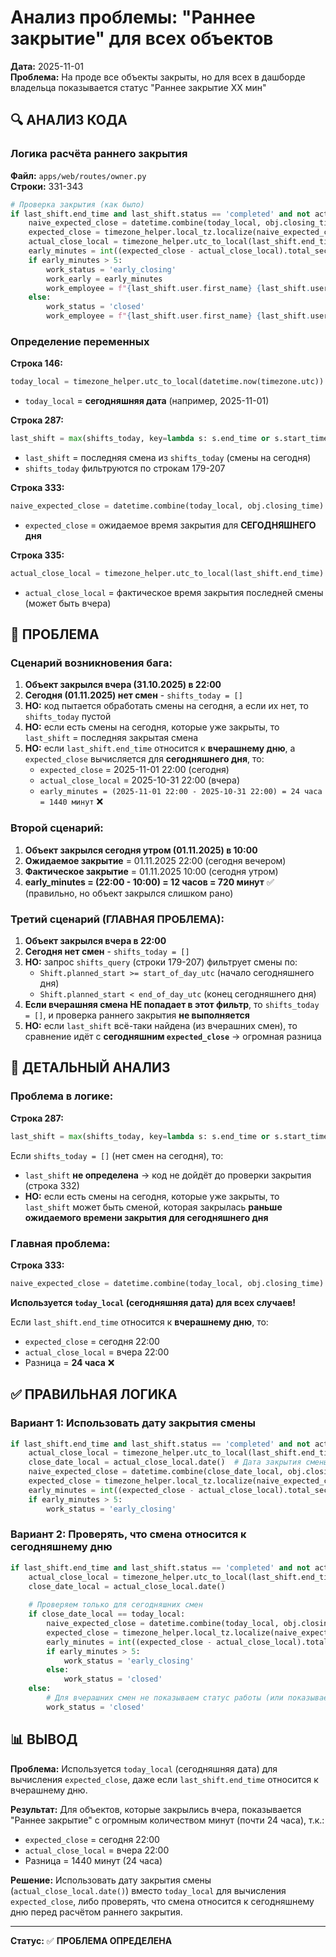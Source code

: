 # Анализ проблемы: "Раннее закрытие" для всех объектов

**Дата:** 2025-11-01  
**Проблема:** На проде все объекты закрыты, но для всех в дашборде владельца показывается статус "Раннее закрытие ХХ мин"

## 🔍 АНАЛИЗ КОДА

### Логика расчёта раннего закрытия

**Файл:** `apps/web/routes/owner.py`  
**Строки:** 331-343

```python
# Проверка закрытия (как было)
if last_shift.end_time and last_shift.status == 'completed' and not active_shifts_on_object:
    naive_expected_close = datetime.combine(today_local, obj.closing_time)
    expected_close = timezone_helper.local_tz.localize(naive_expected_close)
    actual_close_local = timezone_helper.utc_to_local(last_shift.end_time)
    early_minutes = int((expected_close - actual_close_local).total_seconds() / 60)
    if early_minutes > 5:
        work_status = 'early_closing'
        work_early = early_minutes
        work_employee = f"{last_shift.user.first_name} {last_shift.user.last_name}" if last_shift.user else "Неизвестный"
    else:
        work_status = 'closed'
        work_employee = f"{last_shift.user.first_name} {last_shift.user.last_name}" if last_shift.user else "Неизвестный"
```

### Определение переменных

**Строка 146:**
```python
today_local = timezone_helper.utc_to_local(datetime.now(timezone.utc)).date()
```
- `today_local` = **сегодняшняя дата** (например, 2025-11-01)

**Строка 287:**
```python
last_shift = max(shifts_today, key=lambda s: s.end_time or s.start_time)
```
- `last_shift` = последняя смена из `shifts_today` (смены на сегодня)
- `shifts_today` фильтруются по строкам 179-207

**Строка 333:**
```python
naive_expected_close = datetime.combine(today_local, obj.closing_time)
```
- `expected_close` = ожидаемое время закрытия для **СЕГОДНЯШНЕГО дня**

**Строка 335:**
```python
actual_close_local = timezone_helper.utc_to_local(last_shift.end_time)
```
- `actual_close_local` = фактическое время закрытия последней смены (может быть вчера)

## 🐛 ПРОБЛЕМА

### Сценарий возникновения бага:

1. **Объект закрылся вчера (31.10.2025) в 22:00**
2. **Сегодня (01.11.2025) нет смен** - `shifts_today = []`
3. **НО:** код пытается обработать смены на сегодня, а если их нет, то `shifts_today` пустой
4. **НО:** если есть смены на сегодня, которые уже закрыты, то `last_shift` = последняя закрытая смена
5. **НО:** если `last_shift.end_time` относится к **вчерашнему дню**, а `expected_close` вычисляется для **сегодняшнего дня**, то:
   - `expected_close` = 2025-11-01 22:00 (сегодня)
   - `actual_close_local` = 2025-10-31 22:00 (вчера)
   - `early_minutes = (2025-11-01 22:00 - 2025-10-31 22:00) = 24 часа = 1440 минут` ❌

### Второй сценарий:

1. **Объект закрылся сегодня утром (01.11.2025) в 10:00**
2. **Ожидаемое закрытие** = 01.11.2025 22:00 (сегодня вечером)
3. **Фактическое закрытие** = 01.11.2025 10:00 (сегодня утром)
4. **early_minutes = (22:00 - 10:00) = 12 часов = 720 минут** ✅ (правильно, но объект закрылся слишком рано)

### Третий сценарий (ГЛАВНАЯ ПРОБЛЕМА):

1. **Объект закрылся вчера в 22:00**
2. **Сегодня нет смен** - `shifts_today = []`
3. **НО:** запрос `shifts_query` (строки 179-207) фильтрует смены по:
   - `Shift.planned_start >= start_of_day_utc` (начало сегодняшнего дня)
   - `Shift.planned_start < end_of_day_utc` (конец сегодняшнего дня)
4. **Если вчерашняя смена НЕ попадает в этот фильтр**, то `shifts_today = []`, и проверка раннего закрытия **не выполняется**
5. **НО:** если `last_shift` всё-таки найдена (из вчерашних смен), то сравнение идёт с **сегодняшним `expected_close`** → огромная разница

## 🔎 ДЕТАЛЬНЫЙ АНАЛИЗ

### Проблема в логике:

**Строка 287:**
```python
last_shift = max(shifts_today, key=lambda s: s.end_time or s.start_time)
```

Если `shifts_today = []` (нет смен на сегодня), то:
- `last_shift` **не определена** → код не дойдёт до проверки закрытия (строка 332)
- **НО:** если есть смены на сегодня, которые уже закрыты, то `last_shift` может быть сменой, которая закрылась **раньше ожидаемого времени закрытия для сегодняшнего дня**

### Главная проблема:

**Строка 333:**
```python
naive_expected_close = datetime.combine(today_local, obj.closing_time)
```

**Используется `today_local` (сегодняшняя дата) для всех случаев!**

Если `last_shift.end_time` относится к **вчерашнему дню**, то:
- `expected_close` = сегодня 22:00
- `actual_close_local` = вчера 22:00
- Разница = **24 часа** ❌

## ✅ ПРАВИЛЬНАЯ ЛОГИКА

### Вариант 1: Использовать дату закрытия смены

```python
if last_shift.end_time and last_shift.status == 'completed' and not active_shifts_on_object:
    actual_close_local = timezone_helper.utc_to_local(last_shift.end_time)
    close_date_local = actual_close_local.date()  # Дата закрытия смены
    naive_expected_close = datetime.combine(close_date_local, obj.closing_time)
    expected_close = timezone_helper.local_tz.localize(naive_expected_close)
    early_minutes = int((expected_close - actual_close_local).total_seconds() / 60)
    if early_minutes > 5:
        work_status = 'early_closing'
```

### Вариант 2: Проверять, что смена относится к сегодняшнему дню

```python
if last_shift.end_time and last_shift.status == 'completed' and not active_shifts_on_object:
    actual_close_local = timezone_helper.utc_to_local(last_shift.end_time)
    close_date_local = actual_close_local.date()
    
    # Проверяем только для сегодняшних смен
    if close_date_local == today_local:
        naive_expected_close = datetime.combine(today_local, obj.closing_time)
        expected_close = timezone_helper.local_tz.localize(naive_expected_close)
        early_minutes = int((expected_close - actual_close_local).total_seconds() / 60)
        if early_minutes > 5:
            work_status = 'early_closing'
        else:
            work_status = 'closed'
    else:
        # Для вчерашних смен не показываем статус работы (или показываем "Закрыт")
        work_status = 'closed'
```

## 📊 ВЫВОД

**Проблема:** Используется `today_local` (сегодняшняя дата) для вычисления `expected_close`, даже если `last_shift.end_time` относится к вчерашнему дню.

**Результат:** Для объектов, которые закрылись вчера, показывается "Раннее закрытие" с огромным количеством минут (почти 24 часа), т.к.:
- `expected_close` = сегодня 22:00
- `actual_close_local` = вчера 22:00
- Разница = 1440 минут (24 часа)

**Решение:** Использовать дату закрытия смены (`actual_close_local.date()`) вместо `today_local` для вычисления `expected_close`, либо проверять, что смена относится к сегодняшнему дню перед расчётом раннего закрытия.

---

**Статус:** ✅ **ПРОБЛЕМА ОПРЕДЕЛЕНА**


